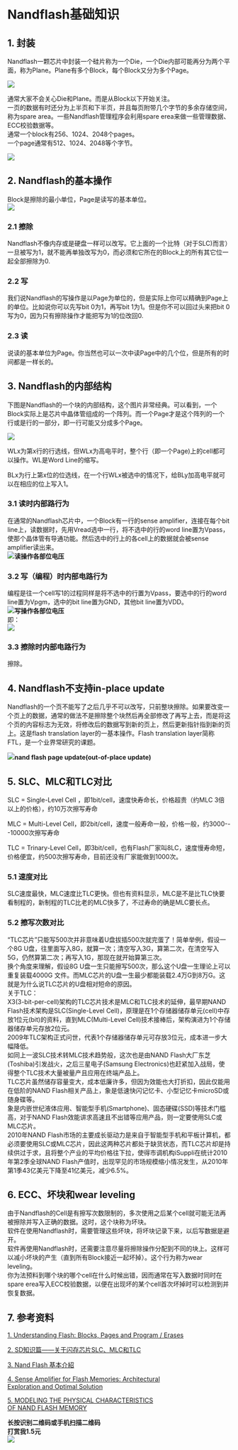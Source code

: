 # Nandflash基础知识

## 1. 封装

Nandflash一颗芯片中封装一个硅片称为一个Die，一个Die内部可能再分为两个平面，称为Plane。Plane有多个Block，每个Block又分为多个Page。

![](/assets/nand-flash-die-layout.png)

通常大家不会关心Die和Plane。而是从Block以下开始关注。  
一页的数据有时还分为上半页和下半页，并且每页附带几个字节的多余存储空间，称为spare area。一些Nandflash管理程序会利用spare erea来做一些管理数据、ECC校验数据等。  
通常一个block有256、1024、2048个pages。  
一个page通常有512、1024、2048等个字节。  

![](/assets/2vdf3phSdKcGP5c7tDkl_nand_structure.png)

## 2. Nandflash的基本操作

Block是擦除的最小单位，Page是读写的基本单位。  
![](/assets/nand-flash-blocks-pages-program-erases.jpg)

### 2.1 擦除

Nandflash不像内存或是硬盘一样可以改写。它上面的一个比特（对于SLC\)而言）一旦被写为1，就不能再单独改写为0，而必须和它所在的Block上的所有其它位一起全部擦除为0.

### 2.2 写

我们说Nandflash的写操作是以Page为单位的，但是实际上你可以精确到Page上的单位。比如说你可以先写bit 0为1，再写bit 1为1。但是你不可以回过头来把bit 0写为0，因为只有擦除操作才能把写为1的位改回0.

### 2.3 读

说读的基本单位为Page。你当然也可以一次中读Page中的几个位，但是所有的时间都是一样长的。

## 3. Nandflash的内部结构

下图是Nandflash的一个块的内部结构，这个图片非常经典。可以看到，一个Block实际上是芯片中晶体管组成的一个阵列。而一个Page才是这个阵列的一个行或是行的一部分，即一行可能又分成多个Page。  

![](/assets/lp8RT.jpg)

WLx为第x行的行选线，但WLx为高电平时，整个行（即一个Page\)上的cell都可以操作。WL是Word Line的缩写。

BLx为行上第x位的位选线，在一个行WLx被选中的情况下，给BLy加高电平就可以在相应的位上写入1。

### 3.1 读时内部路行为

在通常的Nandflash芯片中，一个Block有一行的sense amplifier，连接在每个bit line上，读数据时，先用Vread选中一行，将不选中的行的word line置为Vpass，使那个晶体管有导通功能。然后选中的行上的各cell上的数据就会被sense amplifier读出来。  
![](/assets/未命名.png)**读操作各部位电压**

### 3.2 写（编程）时内部电路行为

编程是往一个cell写1的过程同样是将不选中的行置为Vpass，要选中的行的word line置为Vpgm，选中的bit line置为GND，其他bit line置为VDD。  
![](/assets/未命名1.png)**写操作各部位电压**  
即：  
![](/assets/3.png)

### 3.3 擦除时内部电路行为

擦除。

## 4. Nandflash不支持in-place update

Nandflash的一个页不能写了之后几乎不可以改写，只前整块擦除。如果要改变一个页上的数据，通常的做法不是擦除整个块然后再全部修改了再写上去，而是将这个页的内容标志为无效，将修改后的数据写到新的页上，然后更新指针指到新的页上。这是flash translation layer的一基本操作。Flash translation layer简称FTL，是一个业界常研究的课题。

![](/assets/nand-flash-page-update.jpg)**nand flash page update\(out-of-place update\)**

## 5. SLC、MLC和TLC对比

SLC = Single-Level Cell ，即1bit/cell，速度快寿命长，价格超贵（约MLC 3倍以上的价格），约10万次擦写寿命

MLC = Multi-Level Cell，即2bit/cell，速度一般寿命一般，价格一般，约3000---10000次擦写寿命

TLC = Trinary-Level Cell，即3bit/cell，也有Flash厂家叫8LC，速度慢寿命短，价格便宜，约500次擦写寿命，目前还没有厂家能做到1000次。

### 5.1 速度对比

SLC速度最快，MLC速度比TLC更快。但也有资料显示，MLC是不是比TLC快要看制程的，新制程的TLC比老的MLC快多了，不过寿命的确是MLC要长点。

### 5.2 擦写次数对比

“TLC芯片”只能写500次并非意味着U盘拔插500次就完蛋了！简单举例，假设一个8G U盘，往里面写入8G，就算一次；清空写入3G，算第二次，在清空写入5G，仍然算第二次；再写入1G，那现在就开始算第三次。  
换个角度来理解，假设8G U盘一生只能擦写500次，那么这个U盘一生理论上可以重复装载4000G 文件。而MLC芯片的U盘一生最少都能装载2.4万G到8万G。这就是为什么说TLC芯片的U盘相对短命的原因。  
关于TLC：  
X3\(3-bit-per-cell\)架构的TLC芯片技术是MLC和TLC技术的延伸，最早期NAND Flash技术架构是SLC\(Single-Level Cell\)，原理是在1个存储器储存单元\(cell\)中存放1位元\(bit\)的资料，直到MLC\(Multi-Level Cell\)技术接棒后，架构演进为1个存储器储存单元存放2位元。   
2009年TLC架构正式问世，代表1个存储器储存单元可存放3位元，成本进一步大幅降低。  
如同上一波SLC技术转MLC技术趋势般，这次也是由NAND Flash大厂东芝\(Toshiba\)引发战火，之后三星电子\(Samsung Electronics\)也赶紧加入战局，使得整个TLC技术大量被量产且应用在终端产品上。  
TLC芯片虽然储存容量变大，成本低廉许多，但因为效能也大打折扣，因此仅能用在低阶的NAND Flash相关产品上，象是低速快闪记忆卡、小型记忆卡microSD或随身碟等。  
象是内嵌世纪液体应用、智能型手机\(Smartphone\)、固态硬碟\(SSD\)等技术门槛高，对于NAND Flash效能讲求高速且不出错等应用产品，则一定要使用SLC或MLC芯片。  
2010年NAND Flash市场的主要成长驱动力是来自于智能型手机和平板计算机，都必须要使用SLC或MLC芯片，因此这两种芯片都处于缺货状态，而TLC芯片却是持续供过于求，且将整个产业的平均价格往下拉，使得市调机构iSuppli在统计2010年第2季全球NAND Flash产值时，出现罕见的市场规模缩小情况发生，从2010年第1季43亿美元下降至41亿美元，减少6.5%。

## 6. ECC、坏块和wear leveling

由于Nandflash的Cell是有擦写次数限制的，多次使用之后某个cell就可能无法再被擦除并写入正确的数据。这时，这个块称为坏块。  
软件在使用Nandflash时，需要管理这些坏块，将坏块记录下来，以后写数据是避开。  
软件再使用Nandflash时，还需要注意尽量将擦除操作分配到不同的块上。这样可以减小坏块的产生（直到所有Block接近一起坏掉）。这个行为称为wear leveling。  
你为法预料到哪个块的哪个cell在什么时候出错，因而通常在写入数据时同时在spare erea写入ECC校验数据，以便在出现坏的某个cell首次坏掉时可以检测到并恢复数据。

## 7. 参考资料

[1. Understanding Flash: Blocks, Pages and Program / Erases](https://flashdba.com/2014/06/20/understanding-flash-blocks-pages-and-program-erases/)

[2. SD知识篇——关于闪存芯片SLC、MLC和TLC](http://bbs.ixpub.net/thread-9814705-1-1.html)

[3. Nand Flash 基本介紹](http://cmchao.logdown.com/posts/60216)

[4. Sense Amplifier for Flash Memories: Architectural  
Exploration and Optimal Solution](https://repository.iiitd.edu.in/jspui/bitstream/123456789/377/1/MT13156.pdf)

[5. MODELING THE PHYSICAL CHARACTERISTICS  
OF NAND FLASH MEMORY](http://itzbhushan.gitlab.io/files/Thesis.pdf)

**长按识别二维码或手机扫描二维码  
打赏我1.5元**  
![](/assets/mm_facetoface_collect_qrcode_1486597617608.png)

